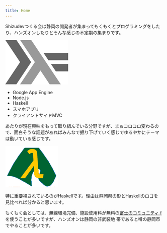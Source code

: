 ```yaml
---
title: Home
---
```


Shizudevつくる会は静岡の開発者が集まってもくもくとプログラミングをした
り、ハンズオンしたりとそんな感じの不定期の集まりです。

![Haskell logo](/images/haskell-logo.png)

- Google App Engine
- Node.js
- Haskell
- スマホアプリ
- クライアントサイドMVC

あたりが現在興味をもって取り組んでいる分野ですが、まぁコロコロ変わるの
で、面白そうな話題があればみんなで掘り下げていく感じでゆるやかにテーマ
は動いている感じです。

![Shizuoka logo](/images/shizuoka.png)

特に重要視されているのがHaskellです。理由は静岡県の形とHaskellのロゴを
見比べれば分かると思います。

もくもく会としては、無線環境完備、施設使用料が無料の[富士のコミュニティ
f](http://com-f.net/)を使うことが多いですが、ハンズオンは静岡の非武装地
帯であると噂の静岡市でやることが多いです。